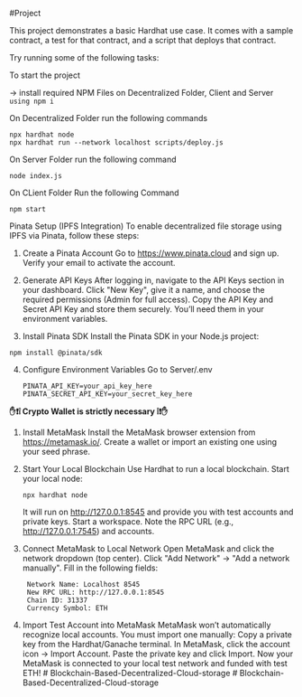 #Project

This project demonstrates a basic Hardhat use case. It comes with a sample contract, a test for that contract, and a script that deploys that contract.

Try running some of the following tasks:

To start the project 

-> install required NPM Files on Decentralized Folder, Client and Server ```using npm i```

On Decentralized Folder run the following commands
 ```shell
npx hardhat node
npx hardhat run --network localhost scripts/deploy.js
```
On Server Folder run the following command
```shell
node index.js
```
On CLient Folder Run the following Command
```shell
npm start
```
Pinata Setup (IPFS Integration)
To enable decentralized file storage using IPFS via Pinata, follow these steps:

1. Create a Pinata Account
 Go to https://www.pinata.cloud and sign up.
Verify your email to activate the account.

2. Generate API Keys
 After logging in, navigate to the API Keys section in your dashboard.
 Click "New Key", give it a name, and choose the required permissions (Admin for full access).
 Copy the API Key and Secret API Key and store them securely. You’ll need them in your environment variables.

3. Install Pinata SDK
Install the Pinata SDK in your Node.js project:
```shell
npm install @pinata/sdk
```

4. Configure Environment Variables
   Go to Server/.env
   ```shell
   PINATA_API_KEY=your_api_key_here
   PINATA_SECRET_API_KEY=your_secret_key_here
   ```


**✋❗️❕ Crypto Wallet is strictly necessary ❕❗️✋**
1. Install MetaMask
   Install the MetaMask browser extension from https://metamask.io/.
   Create a wallet or import an existing one using your seed phrase.

2. Start Your Local Blockchain
    Use Hardhat to run a local blockchain.
    Start your local node:
   ```shell
   npx hardhat node
   ```
   It will run on http://127.0.0.1:8545 and provide you with test accounts and private keys.
Start a workspace. Note the RPC URL (e.g., http://127.0.0.1:7545) and accounts.

3. Connect MetaMask to Local Network
   Open MetaMask and click the network dropdown (top center).
   Click "Add Network" → "Add a network manually".
   Fill in the following fields:
   ```shell
    Network Name: Localhost 8545
    New RPC URL: http://127.0.0.1:8545
    Chain ID: 31337
    Currency Symbol: ETH
   ```
4. Import Test Account into MetaMask 
   MetaMask won’t automatically recognize local accounts. You must import one manually:
   Copy a private key from the Hardhat/Ganache terminal.
   In MetaMask, click the account icon → Import Account.
   Paste the private key and click Import.
   Now your MetaMask is connected to your local test network and funded with test ETH!
#   B l o c k c h a i n - B a s e d - D e c e n t r a l i z e d - C l o u d - s t o r a g e  
 #   B l o c k c h a i n - B a s e d - D e c e n t r a l i z e d - C l o u d - s t o r a g e  
 